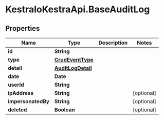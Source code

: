 # KestraIoKestraApi.BaseAuditLog

## Properties

Name | Type | Description | Notes
------------ | ------------- | ------------- | -------------
**id** | **String** |  | 
**type** | [**CrudEventType**](CrudEventType.md) |  | 
**detail** | [**AuditLogDetail**](AuditLogDetail.md) |  | 
**date** | **Date** |  | 
**userId** | **String** |  | 
**ipAddress** | **String** |  | [optional] 
**impersonatedBy** | **String** |  | [optional] 
**deleted** | **Boolean** |  | [optional] 


